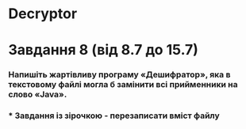 #  Decryptor
# Завдання 8 (від 8.7 до 15.7)
### Напишіть жартівливу програму «Дешифратор», яка в текстовому файлі могла б замінити всі прийменники на слово «Java».
### * Завдання із зірочкою - перезаписати вміст файлу





















